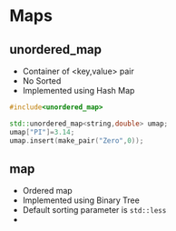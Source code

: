 # Maps
## unordered_map

- Container of <key,value> pair
- No Sorted
- Implemented using Hash Map

```C++
#include<unordered_map>

std::unordered_map<string,double> umap;
umap["PI"]=3.14;
umap.insert(make_pair("Zero",0));
```

## map

- Ordered map
- Implemented using Binary Tree
- Default sorting parameter is ```std::less```
- 